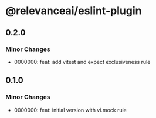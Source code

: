 # @relevanceai/eslint-plugin

## 0.2.0

### Minor Changes

- 0000000: feat: add vitest and expect exclusiveness rule

## 0.1.0

### Minor Changes

- 0000000: feat: initial version with vi.mock rule
